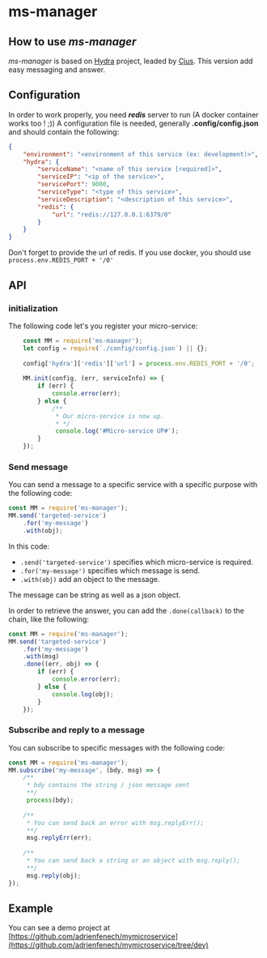 # ms-manager
## How to use *ms-manager*

*ms-manager* is based on [Hydra](https://github.com/flywheelsports/hydra) project, leaded by [Cjus](https://github.com/cjus).
This version add easy messaging and answer.

## Configuration

In order to work properly, you need ***redis*** server to run (A docker container works too ! ;))
A configuration file is needed, generally **.config/config.json** and should contain the following:

```json
{  
	"environment": "<environment of this service (ex: development)>",  
	"hydra": {  
		"serviceName": "<name of this service [required]>",  
		"serviceIP": "<ip of the service>",  
		"servicePort": 9000,  
		"serviceType": "<type of this service>",  
		"serviceDescription": "<description of this service>",  
		"redis": {  
		    "url": "redis://127.0.0.1:6379/0"  
		}  
	}  
}
```

Don't forget to provide the url of redis. If you use docker, you should use `process.env.REDIS_PORT + '/0'`

## API

### initialization

The following code let's you register your micro-service:

```js
	const MM = require('ms-manager');  
	let config = require(`./config/config.json`) || {};  
  
	config['hydra']['redis']['url'] = process.env.REDIS_PORT + '/0';  
  
	MM.init(config, (err, serviceInfo) => {  
	    if (err) {  
	        console.error(err);  
		} else {  
	        /**  
			 * Our micro-service is now up. 
			 * */
			 console.log('#Micro-service UP#');  
		}  
	});
```

### Send message

You can send a message to a specific service with a specific purpose with the following code:
```js
const MM = require('ms-manager');  
MM.send('targeted-service')
	.for('my-message')
	.with(obj);
```
In this code:

* `.send('targeted-service')` specifies which micro-service is required.
* `.for('my-message')` specifies which message is send.
* `.with(obj)` add an object to the message.

The message can be string as well as a json object. 

In order to retrieve the answer, you can add the `.done(callback)` to the chain, like the following:

```js
const MM = require('ms-manager');  
MM.send('targeted-service')
	.for('my-message')
	.with(msg)
	.done((err, obj) => {
		if (err) {
			console.error(err);
		} else {
			console.log(obj);
		}
	});
```

### Subscribe and reply to a message

You can subscribe to specific messages with the following code:

```js
const MM = require('ms-manager');  
MM.subscribe('my-message', (bdy, msg) => {  
	/**
	 * bdy contains the string / json message sent
	 **/
	 process(bdy);
	 
	/**
	 * You can send back an error with msg.replyErr();
	 **/
	 msg.replyErr(err);
	 
	/**
	 * You can send back a string or an object with msg.reply();
	 **/
	 msg.reply(obj);  
});
```


## Example

You can see a demo project at [https://github.com/adrienfenech/mymicroservice](https://github.com/adrienfenech/mymicroservice/tree/dev)
